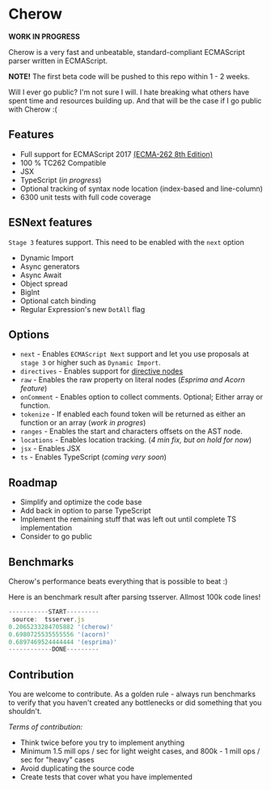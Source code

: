 # Cherow

**WORK IN PROGRESS**

Cherow is a very fast and unbeatable, standard-compliant ECMAScript parser written in ECMAScript.

**NOTE!** The first beta code will be pushed to this repo within 1 - 2 weeks.

Will I ever go public? I'm not sure I will. I hate breaking what others have spent time and resources building up. And that
will be the case if I go public with Cherow :( 

## Features 

- Full support for ECMAScript 2017 [(ECMA-262 8th Edition)](http://www.ecma-international.org/publications/standards/Ecma-262.htm)
- 100 % TC262 Compatible
- JSX
- TypeScript (*in progress*)
- Optional tracking of syntax node location (index-based and line-column)
- 6300 unit tests with full code coverage

## ESNext features

`Stage 3` features support. This need to be enabled with the `next` option

- Dynamic Import
- Async generators
- Async Await
- Object spread
- BigInt
- Optional catch binding
- Regular Expression's new `DotAll` flag

## Options

* `next` - Enables `ECMAScript Next` support and let you use proposals at `stage 3` or higher such as `Dynamic Import`.
* `directives` - Enables support for [directive nodes](https://github.com/estree/estree/pull/152)
* `raw` - Enables the raw property on literal nodes (*Esprima and Acorn feature*)
* `onComment` - Enables option to collect comments. Optional; Either array or function.
* `tokenize` - If enabled each found token will be returned as either an function or an array (*work in progres*)
* `ranges` - Enables the start and characters offsets on the AST node.
* `locations` - Enables location tracking. (*4 min fix, but on hold for now*)
* `jsx` - Enables JSX
* `ts` - Enables TypeScript (*coming very soon*)

## Roadmap

- Simplify and optimize the code base
- Add back in option to parse TypeScript
- Implement the remaining stuff that was left out until complete TS implementation
- Consider to go public

## Benchmarks

Cherow's performance beats everything that is possible to beat :) 

Here is an benchmark result after parsing tsserver. Allmost 100k code lines!

```js
-----------START---------
 source:  tsserver.js
0.2065233284705882 '(cherow)'
0.6980725535555556 '(acorn)'
0.6897469524444444 '(esprima)'
------------DONE---------
```

## Contribution
 
 You are welcome to contribute. As a golden rule - always run benchmarks to verify that you haven't created any
 bottlenecks or did something that you shouldn't.

*Terms of contribution:*

- Think twice before you try to implement anything
- Minimum 1.5 mill ops / sec for light weight cases, and 800k - 1 mill ops / sec for "heavy" cases
- Avoid duplicating the source code
- Create tests that cover what you have implemented

